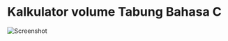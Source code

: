 # Kalkulator volume Tabung Bahasa C

![Screenshot](https://user-images.githubusercontent.com/62225185/213912734-95fb9d54-6e9f-4299-a378-3bafdde272c5.png)
